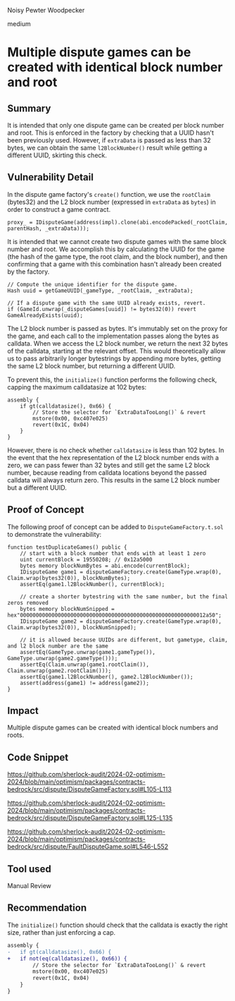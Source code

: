 Noisy Pewter Woodpecker

medium

# Multiple dispute games can be created with identical block number and root

## Summary

It is intended that only one dispute game can be created per block number and root. This is enforced in the factory by checking that a UUID hasn't been previously used. However, if `extraData` is passed as less than 32 bytes, we can obtain the same `l2BlockNumber()` result while getting a different UUID, skirting this check.

## Vulnerability Detail

In the dispute game factory's `create()` function, we use the `rootClaim` (bytes32) and the L2 block number (expressed in `extraData` as `bytes`) in order to construct a game contract.

```solidity
proxy_ = IDisputeGame(address(impl).clone(abi.encodePacked(_rootClaim, parentHash, _extraData)));
```
It is intended that we cannot create two dispute games with the same block number and root. We accomplish this by calculating the UUID for the game (the hash of the game type, the root claim, and the block number), and then confirming that a game with this combination hasn't already been created by the factory.

```solidity
// Compute the unique identifier for the dispute game.
Hash uuid = getGameUUID(_gameType, _rootClaim, _extraData);

// If a dispute game with the same UUID already exists, revert.
if (GameId.unwrap(_disputeGames[uuid]) != bytes32(0)) revert GameAlreadyExists(uuid);
```
The L2 block number is passed as bytes. It's immutably set on the proxy for the game, and each call to the implementation passes along the bytes as calldata. When we access the L2 block number, we return the next 32 bytes of the calldata, starting at the relevant offset. This would theoretically allow us to pass arbitrarily longer bytestrings by appending more bytes, getting the same L2 block number, but returning a different UUID.

To prevent this, the `initialize()` function performs the following check, capping the maximum calldatasize at 102 bytes:
```solidity
assembly {
    if gt(calldatasize(), 0x66) {
        // Store the selector for `ExtraDataTooLong()` & revert
        mstore(0x00, 0xc407e025)
        revert(0x1C, 0x04)
    }
}
```
However, there is no check whether `calldatasize` is less than 102 bytes. In the event that the hex representation of the L2 block number ends with a zero, we can pass fewer than 32 bytes and still get the same L2 block number, because reading from calldata locations beyond the passed calldata will always return zero. This results in the same L2 block number but a different UUID.

## Proof of Concept

The following proof of concept can be added to `DisputeGameFactory.t.sol` to demonstrate the vulnerability:
```solidity
function testDuplicateGames() public {
    // start with a block number that ends with at least 1 zero
    uint currentBlock = 19550208; // 0x12a5000
    bytes memory blockNumBytes = abi.encode(currentBlock);
    IDisputeGame game1 = disputeGameFactory.create(GameType.wrap(0), Claim.wrap(bytes32(0)), blockNumBytes);
    assertEq(game1.l2BlockNumber(), currentBlock);

    // create a shorter bytestring with the same number, but the final zeros removed
    bytes memory blockNumSnipped = hex"00000000000000000000000000000000000000000000000000000000012a50";
    IDisputeGame game2 = disputeGameFactory.create(GameType.wrap(0), Claim.wrap(bytes32(0)), blockNumSnipped);

    // it is allowed because UUIDs are different, but gametype, claim, and l2 block number are the same
    assertEq(GameType.unwrap(game1.gameType()), GameType.unwrap(game2.gameType()));
    assertEq(Claim.unwrap(game1.rootClaim()), Claim.unwrap(game2.rootClaim()));
    assertEq(game1.l2BlockNumber(), game2.l2BlockNumber());
    assert(address(game1) != address(game2));
}
```

## Impact

Multiple dispute games can be created with identical block numbers and roots.

## Code Snippet

https://github.com/sherlock-audit/2024-02-optimism-2024/blob/main/optimism/packages/contracts-bedrock/src/dispute/DisputeGameFactory.sol#L105-L113

https://github.com/sherlock-audit/2024-02-optimism-2024/blob/main/optimism/packages/contracts-bedrock/src/dispute/DisputeGameFactory.sol#L125-L135

https://github.com/sherlock-audit/2024-02-optimism-2024/blob/main/optimism/packages/contracts-bedrock/src/dispute/FaultDisputeGame.sol#L546-L552

## Tool used

Manual Review

## Recommendation

The `initialize()` function should check that the calldata is exactly the right size, rather than just enforcing a cap.
```diff
assembly {
-   if gt(calldatasize(), 0x66) {
+   if not(eq(calldatasize(), 0x66)) {
        // Store the selector for `ExtraDataTooLong()` & revert
        mstore(0x00, 0xc407e025)
        revert(0x1C, 0x04)
    }
}
```
